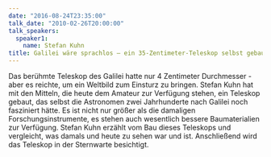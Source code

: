 ```yaml
---
date: "2016-08-24T23:35:00"
talk_date: "2010-02-26T20:00:00"
talk_speakers:
  speaker1:
    name: Stefan Kuhn
title: Galilei wäre sprachlos – ein 35-Zentimeter-Teleskop selbst gebaut – Was Amateure heute sehen können
---
```


Das berühmte Teleskop des Galilei hatte nur 4 Zentimeter Durchmesser - aber es reichte, um ein Weltbild zum Einsturz zu bringen. Stefan Kuhn hat mit den Mitteln, die heute dem Amateur zur Verfügung stehen, ein Teleskop gebaut, das selbst die Astronomen zwei Jahrhunderte nach Galilei noch fasziniert hätte. Es ist nicht nur größer als die damaligen Forschungsinstrumente, es stehen auch wesentlich bessere Baumaterialien zur Verfügung.
Stefan Kuhn erzählt vom Bau dieses Teleskops und vergleicht, was damals und heute zu sehen war und ist. Anschließend wird das Teleskop in der Sternwarte besichtigt.
